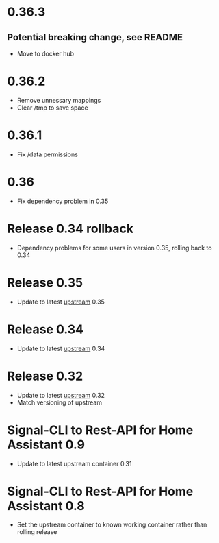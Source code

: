 # 0.36.3
## Potential breaking change, see README
- Move to docker hub
# 0.36.2
- Remove unnessary mappings
- Clear /tmp to save space
# 0.36.1
- Fix /data permissions
# 0.36
- Fix dependency problem in 0.35
# Release 0.34 rollback
- Dependency problems for some users in version 0.35, rolling back to 0.34
# Release 0.35
- Update to latest [upstream](https://github.com/bbernhard/signal-cli-rest-api/releases/tag/0.35) 0.35
# Release 0.34
- Update to latest [upstream](https://github.com/bbernhard/signal-cli-rest-api/releases/tag/0.34) 0.34
# Release 0.32
- Update to latest [upstream](https://github.com/bbernhard/signal-cli-rest-api/releases/tag/0.32) 0.32
- Match versioning of upstream
# Signal-CLI to Rest-API for Home Assistant 0.9
- Update to latest upstream container 0.31
# Signal-CLI to Rest-API for Home Assistant 0.8
- Set the upstream container to known working container rather than rolling release
